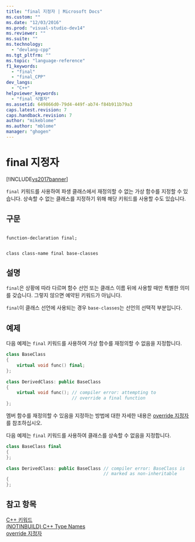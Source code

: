 ```yaml
---
title: "final 지정자 | Microsoft Docs"
ms.custom: ""
ms.date: "12/03/2016"
ms.prod: "visual-studio-dev14"
ms.reviewer: ""
ms.suite: ""
ms.technology: 
  - "devlang-cpp"
ms.tgt_pltfrm: ""
ms.topic: "language-reference"
f1_keywords: 
  - "final"
  - "final_CPP"
dev_langs: 
  - "C++"
helpviewer_keywords: 
  - "final 식별자"
ms.assetid: 649866d0-79d4-449f-ab74-f84b911b79a3
caps.latest.revision: 7
caps.handback.revision: 7
author: "mikeblome"
ms.author: "mblome"
manager: "ghogen"
---
```

# final 지정자
[!INCLUDE[vs2017banner](../assembler/inline/includes/vs2017banner.md)]

`final` 키워드를 사용하여 파생 클래스에서 재정의할 수 없는 가상 함수를 지정할 수 있습니다.  상속할 수 없는 클래스를 지정하기 위해 해당 키워드를 사용할 수도 있습니다.  
  
## 구문  
  
```  
  
function-declaration final;  
```  
  
```  
  
class class-name final base-classes  
```  
  
## 설명  
 `final`은 상황에 따라 다르며 함수 선언 또는 클래스 이름 뒤에 사용할 때만 특별한 의미를 갖습니다. 그렇지 않으면 예약된 키워드가 아닙니다.  
  
 `final`이 클래스 선언에 사용되는 경우 `base-classes`는 선언의 선택적 부분입니다.  
  
## 예제  
 다음 예제는 `final` 키워드를 사용하여 가상 함수를 재정의할 수 없음을 지정합니다.  
  
```cpp  
class BaseClass  
{  
    virtual void func() final;  
};  
  
class DerivedClass: public BaseClass  
{  
    virtual void func(); // compiler error: attempting to   
                         // override a final function  
};  
```  
  
 멤버 함수를 재정의할 수 있음을 지정하는 방법에 대한 자세한 내용은 [override 지정자](../cpp/override-specifier.md)를 참조하십시오.  
  
 다음 예제는 `final` 키워드를 사용하여 클래스를 상속할 수 없음을 지정합니다.  
  
```cpp  
class BaseClass final   
{  
};  
  
class DerivedClass: public BaseClass // compiler error: BaseClass is   
                                     // marked as non-inheritable  
{  
};  
```  
  
## 참고 항목  
 [C\+\+ 키워드](../cpp/keywords-cpp.md)   
 [\(NOTINBUILD\) C\+\+ Type Names](http://msdn.microsoft.com/ko-kr/b53ba470-e583-4e5c-b634-6018f6110674)   
 [override 지정자](../cpp/override-specifier.md)